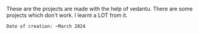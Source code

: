 These are the projects are made with the help of vedantu.
There are some projects which don't work.
I learnt a LOT from it.

    Date of creation: ~March 2024

